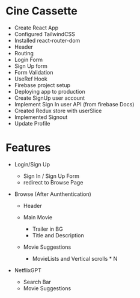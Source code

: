 # Cine Cassette

- Create React App
- Configured TailwindCSS
- Installed react-router-dom
- Header
- Routing
- Login Form
- Sign Up form
- Form Validation
- UseRef Hook
- Firebase project setup
- Deploying app to production
- Create SignUp user account
- Implement Sign In user API (from firebase Docs)
- Created Redux store with userSlice
- Implemented Signout
- Update Profile


# Features
- Login/Sign Up
    - Sign In / Sign Up Form
    - redirect to Browse Page

- Browse (After Aunthentication)
    - Header
    - Main Movie
        - Trailer in BG
        - Title and Description

    - Movie Suggestions
        - MovieLists and Vertical scrolls * N

- NetflixGPT
    - Search Bar
    - Movie Suggestions

